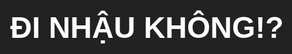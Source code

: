 <!DOCTYPE html>
<html lang="vi">
<head>
  <meta charset="UTF-8">
  <title>Đi nhậu không!?</title>
  <style>
    body {
      display: flex;
      justify-content: center;
      align-items: center;
      height: 100vh;
      margin: 0;
      background: #222;
      color: #fff;
      font-family: Arial, sans-serif;
      font-size: 48px;
      font-weight: bold;
    }
  </style>
</head>
<body>
  ĐI NHẬU KHÔNG!?
</body>
</html>
